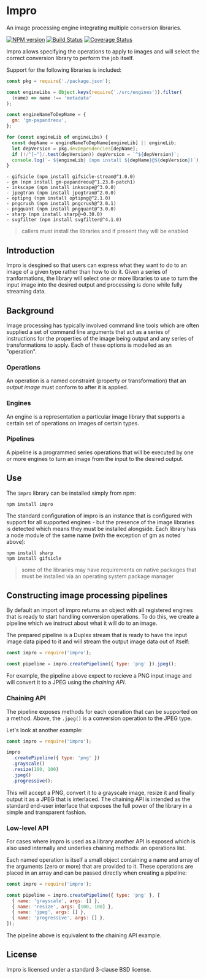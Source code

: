# Impro

An image processing engine integrating multiple conversion libraries.

[![NPM version](https://badge.fury.io/js/impro.svg)](http://badge.fury.io/js/impro)
[![Build Status](https://github.com/papandreou/impro/workflows/tests/badge.svg)](https://github.com/papandreou/impro/actions)
[![Coverage Status](https://coveralls.io/repos/papandreou/impro/badge.svg)](https://coveralls.io/r/papandreou/impro)

Impro allows specifying the operations to apply to images and will
select the correct conversion library to perform the job itself.

Support for the following libraries is included:

<!-- evaldown hide:true,console:true -->

```js
const pkg = require('./package.json');

const engineLibs = Object.keys(require('./src/engines')).filter(
  (name) => name !== 'metadata'
);

const engineNameToDepName = {
  gm: 'gm-papandreou',
};

for (const engineLib of engineLibs) {
  const depName = engineNameToDepName[engineLib] || engineLib;
  let depVersion = pkg.devDependencies[depName];
  if (!/^[~^]/.test(depVersion)) depVersion = `^${depVersion}`;
  console.log(`- ${engineLib} (npm install ${depName}@${depVersion})`);
}
```

<!-- evaldown output:true -->

```
- gifsicle (npm install gifsicle-stream@^1.0.0)
- gm (npm install gm-papandreou@^1.23.0-patch1)
- inkscape (npm install inkscape@^3.0.0)
- jpegtran (npm install jpegtran@^2.0.0)
- optipng (npm install optipng@^2.1.0)
- pngcrush (npm install pngcrush@^2.0.1)
- pngquant (npm install pngquant@^3.0.0)
- sharp (npm install sharp@~0.30.0)
- svgfilter (npm install svgfilter@^4.1.0)
```

> callers must install the libraries and if present they will be enabled

## Introduction

Impro is desgined so that users can express what they want to do to an image
of a given type rather than how to do it. Given a series of tranformations,
the library will select one or more libraries to use to turn the input image
into the desired output and processing is done while fully streaming data.

## Background

Image processing has typically involved command line tools which are often
supplied a set of command line arguments that act as a series of instructions
for the properties of the image being output and any series of transformations
to apply. Each of these options is modelled as an "operation".

### Operations

An operation is a named constraint (property or transformation) that an
_output image_ must conform to after it is applied.

### Engines

An engine is a representation a particular image library that supports a
certain set of operations on images of certain types.

### Pipelines

A pipeline is a programmed series operations that will be executed by
one or more engines to turn an image from the input to the desired output.

## Use

The `impro` library can be installed simply from npm:

```
npm install impro
```

The standard configuration of impro is an instance that is configured with
support for all supported engines - but the presence of the image libraries
is detected which means they must be installed alongside. Each library has
a node module of the same name (with the exception of gm as noted above):

```
npm install sharp
npm install gifsicle
```

> some of the libraries may have requirements on native packages
> that must be installed via an operating system package manager

## Constructing image processing pipelines

By default an import of impro returns an object with all registered engines
that is ready to start handling conversion operations. To do this, we create
a pipeline which we instruct about what it will do to an image.

The prepared pipeline is a Duplex stream that is ready to have the input image
data piped to it and will stream the output image data out of itself:

```js
const impro = require('impro');

const pipeline = impro.createPipeline({ type: 'png' }).jpeg();
```

For example, the pipeline above expect to recieve a PNG input image and
will convert it to a JPEG using the _chaining API_.

### Chaining API

The pipeline exposes methods for each operation that can be supported on a
method. Above, the `.jpeg()` is a conversion operation to the JPEG type.

Let's look at another example:

```js
const impro = require('impro');

impro
  .createPipeline({ type: 'png' })
  .grayscale()
  .resize(100, 100)
  .jpeg()
  .progressive();
```

This will accept a PNG, convert it to a grayscale image, resize it and finally
output it as a JPEG that is interlaced. The chaining API is intended as the
standard end-user interface that exposes the full power of the library in a
simple and transparent fashion.

### Low-level API

For cases where impro is used as a library another API is exposed which is
also used internally and underlies chaining methods: an operations list.

Each named operation is itself a small object containing a name and array
of the arguments (zero or more) that are provided to it. These operations
are placed in an array and can be passed directly when creating a pipeline:

```js
const impro = require('impro');

const pipeline = impro.createPipeline({ type: 'png' }, [
  { name: 'grayscale', args: [] },
  { name: 'resize', args: [100, 100] },
  { name: 'jpeg', args: [] },
  { name: 'progressive', args: [] },
]);
```

The pipeline above is equivalent to the chaining API example.

## License

Impro is licensed under a standard 3-clause BSD license.
